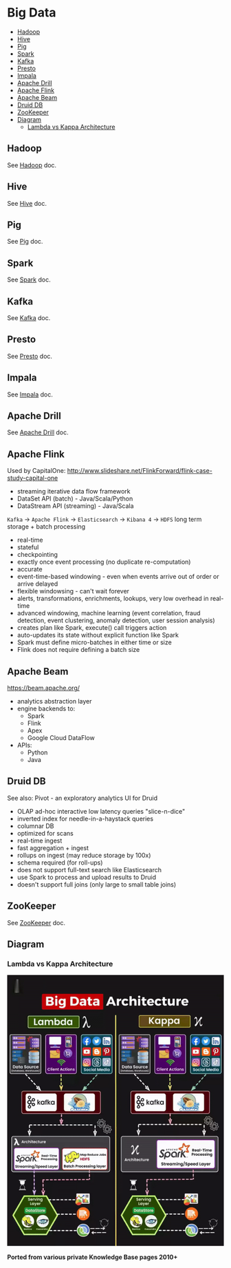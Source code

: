 # Big Data

<!-- INDEX_START -->

- [Hadoop](#hadoop)
- [Hive](#hive)
- [Pig](#pig)
- [Spark](#spark)
- [Kafka](#kafka)
- [Presto](#presto)
- [Impala](#impala)
- [Apache Drill](#apache-drill)
- [Apache Flink](#apache-flink)
- [Apache Beam](#apache-beam)
- [Druid DB](#druid-db)
- [ZooKeeper](#zookeeper)
- [Diagram](#diagram)
  - [Lambda vs Kappa Architecture](#lambda-vs-kappa-architecture)

<!-- INDEX_END -->

## Hadoop

See [Hadoop](hadoop.md) doc.

## Hive

See [Hive](hive.md) doc.

## Pig

See [Pig](pig.md) doc.

## Spark

See [Spark](spark.md) doc.

## Kafka

See [Kafka](kafka.md) doc.

## Presto

See [Presto](presto.md) doc.

## Impala

See [Impala](impala.md) doc.

## Apache Drill

See [Apache Drill](drill.md) doc.

## Apache Flink

Used by CapitalOne: <http://www.slideshare.net/FlinkForward/flink-case-study-capital-one>

- streaming iterative data flow framework
- DataSet API    (batch)     - Java/Scala/Python
- DataStream API (streaming) - Java/Scala

`Kafka` -> `Apache Flink` -> `Elasticsearch` -> `Kibana 4`
        -> `HDFS` long term storage + batch processing

- real-time
- stateful
- checkpointing
- exactly once event processing (no duplicate re-computation)
- accurate
- event-time-based windowing - even when events arrive out of order or arrive delayed
- flexible windowsing - can't wait forever
- alerts, transformations, enrichments, lookups, very low overhead in real-time
- advanced windowing, machine learning (event correlation, fraud detection, event clustering, anomaly detection, user session analysis)
- creates plan like Spark, execute() call triggers action
- auto-updates its state without explicit function like Spark
- Spark must define micro-batches in either time or size
- Flink does not require defining a batch size

## Apache Beam

<https://beam.apache.org/>

- analytics abstraction layer
- engine backends to:
  - Spark
  - Flink
  - Apex
  - Google Cloud DataFlow
- APIs:
  - Python
  - Java

## Druid DB

See also: Pivot - an exploratory analytics UI for Druid

- OLAP ad-hoc interactive low latency queries "slice-n-dice"
- inverted index for needle-in-a-haystack queries
- columnar DB
- optimized for scans
- real-time ingest
- fast aggregation + ingest
- rollups on ingest (may reduce storage by 100x)
- schema required (for roll-ups)
- does not support full-text search like Elasticsearch
- use Spark to process and upload results to Druid
- doesn't support full joins (only large to small table joins)

## ZooKeeper

See [ZooKeeper](zookeeper.md) doc.

## Diagram

### Lambda vs Kappa Architecture

![Lambda vs Kappa Architecture](images/big_data_architecture_lambda_vs_kappa.gif)

**Ported from various private Knowledge Base pages 2010+**
